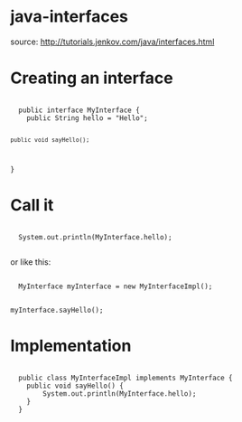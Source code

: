 # java-interfaces

source: http://tutorials.jenkov.com/java/interfaces.html

# Creating an interface
<code>
  public interface MyInterface {
    public String hello = "Hello";

    public void sayHello();
  }
</code>

# Call it
<code>
  System.out.println(MyInterface.hello);
  
</code>

or like this: 

<code> 
  MyInterface myInterface = new MyInterfaceImpl();

  myInterface.sayHello();
</code>

# Implementation
<code>
  public class MyInterfaceImpl implements MyInterface {
    public void sayHello() {
        System.out.println(MyInterface.hello);
    }
  }
</code>
